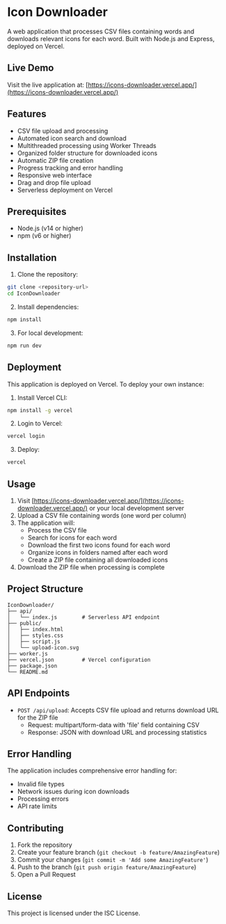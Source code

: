 # Icon Downloader

A web application that processes CSV files containing words and downloads relevant icons for each word. Built with Node.js and Express, deployed on Vercel.

## Live Demo

Visit the live application at: [https://icons-downloader.vercel.app/](https://icons-downloader.vercel.app/)

## Features

- CSV file upload and processing
- Automated icon search and download
- Multithreaded processing using Worker Threads
- Organized folder structure for downloaded icons
- Automatic ZIP file creation
- Progress tracking and error handling
- Responsive web interface
- Drag and drop file upload
- Serverless deployment on Vercel

## Prerequisites

- Node.js (v14 or higher)
- npm (v6 or higher)

## Installation

1. Clone the repository:
```bash
git clone <repository-url>
cd IconDownloader
```

2. Install dependencies:
```bash
npm install
```

3. For local development:
```bash
npm run dev
```

## Deployment

This application is deployed on Vercel. To deploy your own instance:

1. Install Vercel CLI:
```bash
npm install -g vercel
```

2. Login to Vercel:
```bash
vercel login
```

3. Deploy:
```bash
vercel
```

## Usage

1. Visit [https://icons-downloader.vercel.app/](https://icons-downloader.vercel.app/) or your local development server
2. Upload a CSV file containing words (one word per column)
3. The application will:
   - Process the CSV file
   - Search for icons for each word
   - Download the first two icons found for each word
   - Organize icons in folders named after each word
   - Create a ZIP file containing all downloaded icons
4. Download the ZIP file when processing is complete

## Project Structure

```
IconDownloader/
├── api/
│   └── index.js        # Serverless API endpoint
├── public/
│   ├── index.html
│   ├── styles.css
│   ├── script.js
│   └── upload-icon.svg
├── worker.js
├── vercel.json         # Vercel configuration
├── package.json
└── README.md
```

## API Endpoints

- `POST /api/upload`: Accepts CSV file upload and returns download URL for the ZIP file
  - Request: multipart/form-data with 'file' field containing CSV
  - Response: JSON with download URL and processing statistics

## Error Handling

The application includes comprehensive error handling for:
- Invalid file types
- Network issues during icon downloads
- Processing errors
- API rate limits

## Contributing

1. Fork the repository
2. Create your feature branch (`git checkout -b feature/AmazingFeature`)
3. Commit your changes (`git commit -m 'Add some AmazingFeature'`)
4. Push to the branch (`git push origin feature/AmazingFeature`)
5. Open a Pull Request

## License

This project is licensed under the ISC License.
